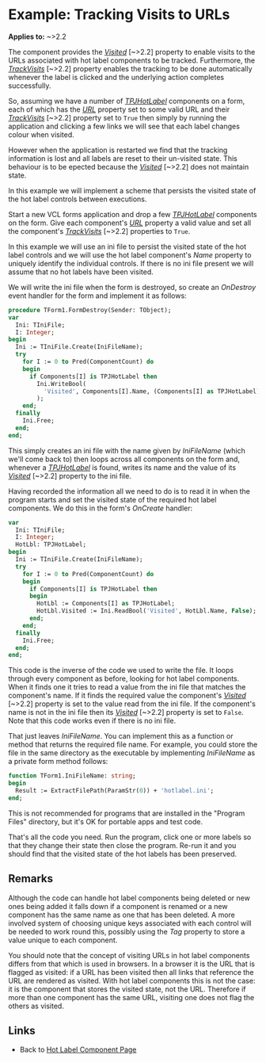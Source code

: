 # Example: Tracking Visits to URLs

**Applies to:** ~>2.2

The component provides the _[Visited](../API/TPJHotLabel-Visited.md)_ [~>2.2] property to enable visits to the URLs associated with hot label components to be tracked. Furthermore, the _[TrackVisits](../API/TPJHotLabel-TrackVisits.md)_ [~>2.2] property enables the tracking to be done automatically whenever the label is clicked and the underlying action completes successfully.

So, assuming we have a number of _[TPJHotLabel](../API/TPJHotLabel.md)_ components on a form, each of which has the _[URL](../API/TPJHotLabel-URL.md)_ property set to some valid URL and their _[TrackVisits](../API/TPJHotLabel-TrackVisits.md)_ [~>2.2] property set to `True` then simply by running the application and clicking a few links we will see that each label changes colour when visited.

However when the application is restarted we find that the tracking information is lost and all labels are reset to their un-visited state. This behaviour is to be epected because the _[Visited](../API/TPJHotLabel-Visited.md)_ [~>2.2] does not maintain state.

In this example we will implement a scheme that persists the visited state of the hot label controls between executions.

Start a new VCL forms application and drop a few _[TPJHotLabel](../API/TPJHotLabel.md)_ components on the form. Give each component's _[URL](../API/TPJHotLabel-URL.md)_ property a valid value and set all the component's _[TrackVisits](../API/TPJHotLabel-TrackVisits.md)_ [~>2.2] properties to `True`.

In this example we will use an ini file to persist the visited state of the hot label controls and we will use the hot label component's _Name_ property to uniquely identify the individual controls. If there is no ini file present we will assume that no hot labels have been visited.

We will write the ini file when the form is destroyed, so create an _OnDestroy_ event handler for the form and implement it as follows:

```pascal
procedure TForm1.FormDestroy(Sender: TObject);
var
  Ini: TIniFile;
  I: Integer;
begin
  Ini := TIniFile.Create(IniFileName);
  try
    for I := 0 to Pred(ComponentCount) do
    begin
      if Components[I] is TPJHotLabel then
        Ini.WriteBool(
          'Visited', Components[I].Name, (Components[I] as TPJHotLabel).Visited
        );
    end;
  finally
    Ini.Free;
  end;
end;
```

This simply creates an ini file with the name given by _IniFileName_ (which we'll come back to) then loops across all components on the form and, whenever a _[TPJHotLabel](../API/TPJHotLabel.md)_ is found, writes its name and the value of its _[Visited](../API/TPJHotLabel-Visited.md)_ [~>2.2] property to the ini file.

Having recorded the information all we need to do is to read it in when the program starts and set the visited state of the required hot label components. We do this in the form's _OnCreate_ handler:

```pascal
var
  Ini: TIniFile;
  I: Integer;
  HotLbl: TPJHotLabel;
begin
  Ini := TIniFile.Create(IniFileName);
  try
    for I := 0 to Pred(ComponentCount) do
    begin
      if Components[I] is TPJHotLabel then
      begin
        HotLbl := Components[I] as TPJHotLabel;
        HotLbl.Visited := Ini.ReadBool('Visited', HotLbl.Name, False);
      end;
    end;
  finally
    Ini.Free;
  end;
end;
```

This code is the inverse of the code we used to write the file. It loops through every component as before, looking for hot label components. When it finds one it tries to read a value from the ini file that matches the component's name. If it finds the required value the component's _[Visited](../API/TPJHotLabel-Visited.md)_ [~>2.2] property is set to the value read from the ini file. If the component's name is not in the ini file then its _[Visited](../API/TPJHotLabel-Visited.md)_ [~>2.2] property is set to `False`. Note that this code works even if there is no ini file.

That just leaves _IniFileName_. You can implement this as a function or method that returns the required file name. For example, you could store the file in the same directory as the executable by implementing _IniFileName_ as a private form method follows:

```pascal
function TForm1.IniFileName: string;
begin
  Result := ExtractFilePath(ParamStr(0)) + 'hotlabel.ini';
end;
```

This is not recommended for programs that are installed in the "Program Files" directory, but it's OK for portable apps and test code.

That's all the code you need. Run the program, click one or more labels so that they change their state then close the program. Re-run it and you should find that the visited state of the hot labels has been preserved.

## Remarks

Although the code can handle hot label components being deleted or new ones being added it falls down if a component is renamed or a new component has the same name as one that has been deleted. A more involved system of choosing unique keys associated with each control will be needed to work round this, possibly using the _Tag_ property to store a value unique to each component.

You should note that the concept of visiting URLs in hot label components differs from that which is used in browsers. In a browser it is the URL that is flagged as visited: if a URL has been visited then all links that reference the URL are rendered as visited. With hot label components this is not the case: it is the component that stores the visited state, not the URL. Therefore if more than one component has the same URL, visiting one does not flag the others as visited.

## Links

* Back to [Hot Label Component Page](../../index.md)
